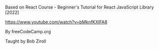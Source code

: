 Based on React Course - Beginner's Tutorial for React JavaScript Library [2022]

https://www.youtube.com/watch?v=bMknfKXIFA8

By freeCodeCamp.org

Taught by Bob Ziroll
